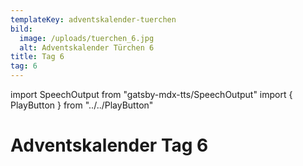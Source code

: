 ```yaml
---
templateKey: adventskalender-tuerchen
bild:
  image: /uploads/tuerchen_6.jpg
  alt: Adventskalender Türchen 6
title: Tag 6
tag: 6
---
```


import SpeechOutput from "gatsby-mdx-tts/SpeechOutput"
import { PlayButton } from "../../PlayButton"

<SpeechOutput id="adventskalender-tag-6" customPlayButton={PlayButton}>

# Adventskalender Tag 6

</SpeechOutput>

